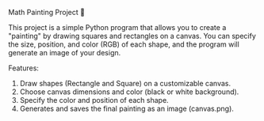 Math Painting Project 🎨

This project is a simple Python program that allows you to create a "painting" by drawing squares and rectangles on a canvas. You can specify the size, position, and color (RGB) of each shape, and the program will generate an image of your design.

Features:
1. Draw shapes (Rectangle and Square) on a customizable canvas.
2. Choose canvas dimensions and color (black or white background).
3. Specify the color and position of each shape.
4. Generates and saves the final painting as an image (canvas.png).
